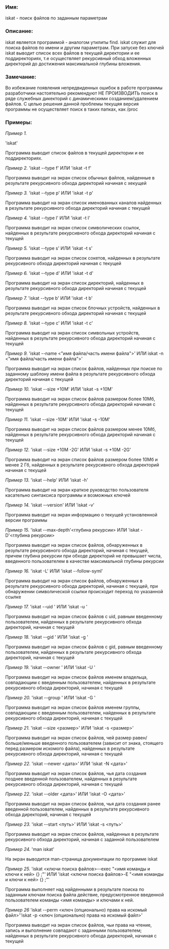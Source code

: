 ### Имя:
iskat - поиск файлов по заданным параметрам

### Описание:
iskat является программой - аналогом утилиты find.
iskat служит для поиска файлов по имени и другим параметрам.
При запуске без ключей iskat выводит список всех файлов в текущей директории и ее поддиректориях, т.е осуществляет рекурсивный обход вложенных директорий до достижения максимальной глубины вложения.

### Замечание:
Во избежание появления непредвиденных ошибок в работе программы разработчики настоятельно рекомендуют НЕ ПРОИЗВОДИТЬ поиск в ряде служебных дикекторий с динамическими созданием/удалением файлов. С целью решения данной проблемы текущяя версия программы не осуществляет поиск в таких папках, как /proc

### Примеры:
_Пример 1._

'iskat'

Программа выводит список файлов в текущей директории и ее поддиректориях.

_Пример 2._
'iskat --type f' ИЛИ 'iskat -t f'

Программа выводит на экран список обычных файлов, найденные в результате рекурсивного обхода директорий начиная с хекущей 

_Пример 3._
'iskat --type p' ИЛИ 'iskat -t p'

Программа выводит на экран список именованных каналов найденных в результате рекурсивного обхода директорий начиная с текущей

_Пример 4._
'iskat --type l' ИЛИ 'iskat -t l'

Программа выводит на экран список символических ссылок, найденных в результате рекурсивного обхода директорий начиная с текущей 

_Пример 5._
'iskat --type s' ИЛИ 'iskat -t s'

Программа выводит на экран список сокетов, найденных в результате рекурсивного обхода директорий начиная с текущей

_Пример 6._
'iskat --type d' ИЛИ 'iskat -t d'

Программа выводит на экран список директорий, найденных в результате рекурсивного обхода директорий начиная с текущей

_Пример 7._
'iskat --type b' ИЛИ 'iskat -t b'

Программа выводит на экран список блочных устройств, найденных в результате рекурсивного обхода директорий начиная с текущей

_Пример 8._
'iskat --type с' ИЛИ 'iskat -t c'

Программа выводит на экран список символьных устройств, найденных в результате рекурсивного обхода директорий начиная с текущей

_Пример 9._
'iskat --name <"имя файла/часть имени файла">'
ИЛИ 
 iskat -n <"имя файла/часть имени файла">'

Программа выводит на экран список файлов, найденных при поиске по заданному шаблону имени файла в результате рекурсивного обхода директорий начиная с текущей

_Пример 10._
'iskat --size +10M' ИЛИ 'iskat -s +10M'

Программа выводит на экран список файлов размером более 10Мб, найденных в результате рекурсивного обхода директорий начиная с текущей

_Пример 11._
'iskat --size -10M' ИЛИ 'iskat -s -10M'

Программа выводит на экран список файлов размером менее 10Мб, найденных в результате рекурсивного обхода директорий начиная с текущей

_Пример 12._
'iskat --size +10M -2G' ИЛИ 'iskat -s +10M -2G'

Программа выводит на экран список файлов размером более 10Мб и менее 2 Гб, найденных в результате рекурсивного обхода директорий начиная с текущей

_Пример 13._
'iskat --help' ИЛИ 'iskat -h'

Программа выводит на экран краткое руководство пользователя касательно синтаксиса программы и возможных ключей

_Пример 14._
'iskat --version' ИЛИ 'iskat -v'

Программа выводит на экран информацию о текущей установленной версии программы

_Пример 15._
'iskat --max-depth'<глубина рекурсии> ИЛИ 'iskat -D'<глубина рекурсии>

Программа выводит на экран список файлов, обнаруженных в результате рекурсивного обхода директорий, начиная с текущей, причем глубина рекурсии при обходе директорий не превышает числа, введенного пользователем в качестве максимальной глубины рекурсии

_Пример 16._
'iskat -L' ИЛИ 'iskat --follow-syml'

Программа выводит на экран список файлов, обнаруженных в результате рекурсивного обхода директорий, начиная с текущей, при обнаружении символической ссылки происходит переход по указанной ссылке

_Пример 17._
'iskat --uid <uid>' ИЛИ 'iskat -u <uid>'

Программа выводит на экран список файлов с uid, равным введенному пользователем, найденных в результате рекурсивного обхода директорий, начиная с текущей

_Пример 18._
'iskat --gid <gid>' ИЛИ 'iskat -g <gid>'

Программа выводит на экран список файлов с gid, равным введенному пользователем, найденных в результате рекурсивного обхода директорий, начиная с текущей

_Пример 19._
'iskat --owner <name>' ИЛИ 'iskat -U <name>'

Программа выводит на экран список файлов именем владельца, совпадающим с введенным пользователем, найденных в результате рекурсивного обхода директорий, начиная с текущей

_Пример 20._
'iskat --group <name>' ИЛИ 'iskat -G <name>'

Программа выводит на экран список файлов именем группы, совпадающим с введенным пользователем, найденных в результате рекурсивного обхода директорий, начиная с текущей

_Пример 21._
'iskat --size <размер>' ИЛИ 'iskat -s <размер>'

Программа выводит на экран список файлов, чей размер равен/больше/меньше введенного пользователем (зависит от знака, стоящего перед размером искомого файла), найденных в результате рекурсивного обхода директорий, начиная с текущей

_Пример 22._
'iskat --newer <дата>' ИЛИ 'iskat -N <дата>'

Программа выводит на экран список файлов, чья дата создания позднее введенной пользователем, найденных в результате рекурсивного обхода директорий, начиная с текущей

_Пример 22._
'iskat --older <дата>' ИЛИ 'iskat -O <дата>'

Программа выводит на экран список файлов, чья дата создания ранее введенной пользователем, найденных в результате рекурсивного обхода директорий, начиная с текущей

_Пример 23._
'iskat --start <путь>' ИЛИ 'iskat -s <путь>'

Программа выводит на экран список файлов, найденных в результате рекурсивного обхода директорий, начиная с заданной пользователем

_Пример 24._
'man iskat'

На экран выводится man-страница документации по программе iskat

_Пример 25._
'iskat <ключи поиска файлов>--exec "<имя команды и ключи к ней> {} ;"' ИЛИ 'iskat <ключи поиска файлов>-E "<имя команды и ключи к ней> {} ;"'

Программа выполняет над найденными в результате поиска по заданным ключам поиска файла действие, предусмотренное введенной пользователем команды <имя команды>  и ключами к ней.

_Пример 26_
'iskat --perm <ключ (опционально) права на искомый файл>''iskat -p <ключ (опционально) права на искомый файл>'

Программа выводит на экран список файлов, чьи права на чтение, запись и выполнение совпадают с заданными пользователем; найденных в результате рекурсивного обхода директорий, начиная с текущей




